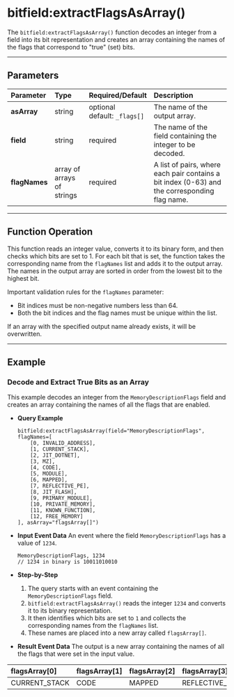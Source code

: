 # bitfield:extractFlagsAsArray()

The `bitfield:extractFlagsAsArray()` function decodes an integer from a field into its bit representation and creates an array containing the names of the flags that correspond to "true" (set) bits.

***

## Parameters

| Parameter | Type | Required/Default | Description |
| :--- | :--- | :--- | :--- |
| **asArray** | string | optional <br> default: `_flags[]` | The name of the output array. |
| **field** | string | required | The name of the field containing the integer to be decoded. |
| **flagNames**| array of arrays of strings | required | A list of pairs, where each pair contains a bit index (0-63) and the corresponding flag name. |

***

## Function Operation

This function reads an integer value, converts it to its binary form, and then checks which bits are set to 1. For each bit that is set, the function takes the corresponding name from the `flagNames` list and adds it to the output array. The names in the output array are sorted in order from the lowest bit to the highest bit.

Important validation rules for the `flagNames` parameter:
* Bit indices must be non-negative numbers less than 64.
* Both the bit indices and the flag names must be unique within the list.

If an array with the specified output name already exists, it will be overwritten.

***

## Example

### Decode and Extract True Bits as an Array

This example decodes an integer from the `MemoryDescriptionFlags` field and creates an array containing the names of all the flags that are enabled.

* **Query Example**
    ```
    bitfield:extractFlagsAsArray(field="MemoryDescriptionFlags", flagNames=[
        [0, INVALID_ADDRESS],
        [1, CURRENT_STACK],
        [2, JIT_DOTNET],
        [3, MZ],
        [4, CODE],
        [5, MODULE],
        [6, MAPPED],
        [7, REFLECTIVE_PE],
        [8, JIT_FLASH],
        [9, PRIMARY_MODULE],
        [10, PRIVATE_MEMORY],
        [11, KNOWN_FUNCTION],
        [12, FREE_MEMORY]
    ], asArray="flagsArray[]")
    ```

* **Input Event Data**
    An event where the field `MemoryDescriptionFlags` has a value of `1234`.
    ```
    MemoryDescriptionFlags, 1234
    // 1234 in binary is 10011010010
    ```

* **Step-by-Step**
    1.  The query starts with an event containing the `MemoryDescriptionFlags` field.
    2.  `bitfield:extractFlagsAsArray()` reads the integer `1234` and converts it to its binary representation.
    3.  It then identifies which bits are set to `1` and collects the corresponding names from the `flagNames` list.
    4.  These names are placed into a new array called `flagsArray[]`.

* **Result Event Data**
    The output is a new array containing the names of all the flags that were set in the input value.

| flagsArray[0] | flagsArray[1] | flagsArray[2] | flagsArray[3] | flagsArray[4] |
| :--- | :--- | :--- | :--- | :--- |
| CURRENT_STACK | CODE | MAPPED | REFLECTIVE_PE | PRIVATE_MEMORY |
